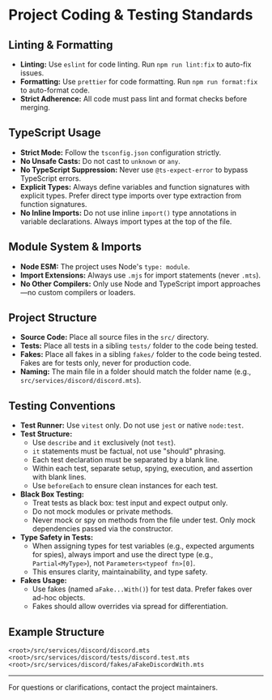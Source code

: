 # Project Coding & Testing Standards

## Linting & Formatting

- **Linting:** Use `eslint` for code linting. Run `npm run lint:fix` to auto-fix issues.
- **Formatting:** Use `prettier` for code formatting. Run `npm run format:fix` to auto-format code.
- **Strict Adherence:** All code must pass lint and format checks before merging.

## TypeScript Usage

- **Strict Mode:** Follow the `tsconfig.json` configuration strictly.
- **No Unsafe Casts:** Do not cast to `unknown` or `any`.
- **No TypeScript Suppression:** Never use `@ts-expect-error` to bypass TypeScript errors.
- **Explicit Types:** Always define variables and function signatures with explicit types. Prefer direct type imports over type extraction from function signatures.
- **No Inline Imports:** Do not use inline `import()` type annotations in variable declarations. Always import types at the top of the file.

## Module System & Imports

- **Node ESM:** The project uses Node's `type: module`.
- **Import Extensions:** Always use `.mjs` for import statements (never `.mts`).
- **No Other Compilers:** Only use Node and TypeScript import approaches—no custom compilers or loaders.

## Project Structure

- **Source Code:** Place all source files in the `src/` directory.
- **Tests:** Place all tests in a sibling `tests/` folder to the code being tested.
- **Fakes:** Place all fakes in a sibling `fakes/` folder to the code being tested. Fakes are for tests only, never for production code.
- **Naming:** The main file in a folder should match the folder name (e.g., `src/services/discord/discord.mts`).

## Testing Conventions

- **Test Runner:** Use `vitest` only. Do not use `jest` or native `node:test`.
- **Test Structure:**
  - Use `describe` and `it` exclusively (not `test`).
  - `it` statements must be factual, not use "should" phrasing.
  - Each test declaration must be separated by a blank line.
  - Within each test, separate setup, spying, execution, and assertion with blank lines.
  - Use `beforeEach` to ensure clean instances for each test.
- **Black Box Testing:**
  - Treat tests as black box: test input and expect output only.
  - Do not mock modules or private methods.
  - Never mock or spy on methods from the file under test. Only mock dependencies passed via the constructor.
- **Type Safety in Tests:**
  - When assigning types for test variables (e.g., expected arguments for spies), always import and use the direct type (e.g., `Partial<MyType>`), not `Parameters<typeof fn>[0]`.
  - This ensures clarity, maintainability, and type safety.
- **Fakes Usage:**
  - Use fakes (named `aFake...With()`) for test data. Prefer fakes over ad-hoc objects.
  - Fakes should allow overrides via spread for differentiation.

## Example Structure

```
<root>/src/services/discord/discord.mts
<root>/src/services/discord/tests/discord.test.mts
<root>/src/services/discord/fakes/aFakeDiscordWith.mts
```

---

For questions or clarifications, contact the project maintainers.

